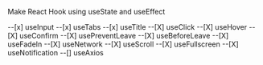 Make React Hook using useState and useEffect

--[x] useInput
--[x] useTabs
--[x] useTitle
--[X] useClick
--[X] useHover
--[X] useConfirm
--[X] usePreventLeave
--[X] useBeforeLeave
--[X] useFadeIn
--[X] useNetwork
--[X] useScroll
--[X] useFullscreen
--[X] useNotification
--[] useAxios
